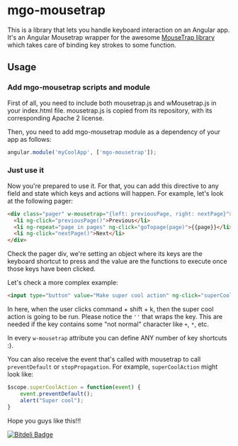 # mgo-mousetrap 

This is a library that lets you handle keyboard interaction on an Angular app. It's an Angular Mousetrap wrapper for the awesome [MouseTrap library](http://craig.is/killing/mice) which takes care of binding key strokes to some function.

## Usage

### Add mgo-mousetrap scripts and module

First of all, you need to include both mousetrap.js and wMousetrap.js in your index.html file. mousetrap.js is copied from its repository, with its corresponding Apache 2 license.

Then, you need to add mgo-mousetrap module as a dependency of your app as follows:

````js
angular.module('myCoolApp', ['mgo-mousetrap']);
````

### Just use it

Now you're prepared to use it. For that, you can add this directive to any field and state which keys and actions will happen. For example, let's look at the following pager:

````html
<div class="pager" w-mousetrap="{left: previousPage, right: nextPage}">
  <li ng-click="previousPage()">Previous</li>
  <li ng-repeat="page in pages" ng-click="goTopage(page)">{{page}}</li>
  <li ng-click="nextPage()">Next</li>
</div>
````

Check the pager div, we're setting an object where its keys are the keyboard shortcut to press and the value are the functions to execute once those keys have been clicked.

Let's check a more complex example:

````html
<input type="button" value="Make super cool action" ng-click="superCoolAction()" w-mousetrap="{'command+shift+k': superCoolAction}" />
````

In here, when the user clicks command + shift + k, then the super cool action is going to be run. Please notice the `''` that wraps the key. This are needed if the key contains some "not normal" character like `+`, `*`, etc.

In every `w-mousetrap` attribute you can define ANY number of key shortcuts :).

You can also receive the event that's called with mousetrap to call `preventDefault` or `stopPropagation`. For example, `superCoolAction` might look like:

````js
$scope.superCoolAction = function(event) {
    event.preventDefault();
    alert("Super cool");
}
````

Hope you guys like this!!!


[![Bitdeli Badge](https://d2weczhvl823v0.cloudfront.net/mgonto/mgo-mousetrap/trend.png)](https://bitdeli.com/free "Bitdeli Badge")

